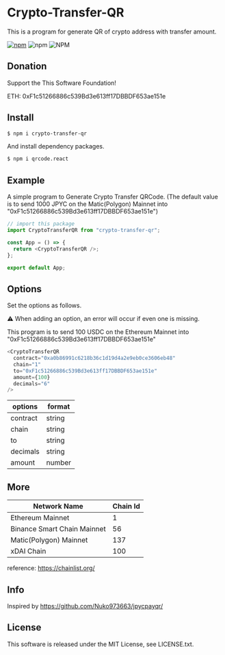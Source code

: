 # Crypto-Transfer-QR

This is a program for generate QR of crypto address with transfer amount.

<!-- [![Build Status](https://travis-ci.org/hayatoVTA/crypto-transfer-qr.svg?branch=main)](https://travis-ci.org/hayatoVTA/crypto-transfer-qr)
[![GitHub license](https://img.shields.io/github/license/hayatoVTA/rpncc.svg)](https://github.com/hayatoVTA/crypto-transfer-qr) -->
[![npm](https://img.shields.io/npm/v/crypto-transfer-qr.svg)](https://npmjs.com/package/crypto-transfer-qr)
![npm](https://img.shields.io/npm/dt/crypto-transfer-qr)
![NPM](https://img.shields.io/npm/l/crypto-transfer-qr)

## Donation

Support the This Software Foundation!

ETH: 0xF1c51266886c539Bd3e613ff17DBBDF653ae151e

## Install

```bash
$ npm i crypto-transfer-qr
```

And install dependency packages.

```bash
$ npm i qrcode.react
```

## Example

A simple program to Generate Crypto Transfer QRCode.
(The default value is to send 1000 JPYC on the Matic(Polygon) Mainnet into "0xF1c51266886c539Bd3e613ff17DBBDF653ae151e")

```javascript
// import this package
import CryptoTransferQR from "crypto-transfer-qr";

const App = () => {
  return <CryptoTransferQR />;
};

export default App;
```

## Options

Set the options as follows.

:warning: When adding an option, an error will occur if even one is missing.

This program is to send 100 USDC on the Ethereum Mainnet into "0xF1c51266886c539Bd3e613ff17DBBDF653ae151e"

```javascript
<CryptoTransferQR 
  contract="0xa0b86991c6218b36c1d19d4a2e9eb0ce3606eb48"
  chain="1"
  to="0xF1c51266886c539Bd3e613ff17DBBDF653ae151e"
  amount={100}
  decimals="6"
/>
```

|  options  |  format  |
| ---- | ---- |
|  contract  |  string |
|  chain  |  string  |
|  to  |  string  |
|  decimals  |  string  |
|  amount  |  number  |

## More

|  Network Name  |  Chain Id  |
| ---- | ---- |
|  Ethereum Mainnet  |  1 |
|  Binance Smart Chain Mainnet  |  56  |
|  Matic(Polygon) Mainnet  |  137  |
|  xDAI Chain  |  100  |

reference: <a href="https://chainlist.org/" target="_blank">https://chainlist.org/</a>

## Info

Inspired by https://github.com/Nuko973663/jpycpayqr/

## License

This software is released under the MIT License, see LICENSE.txt.
